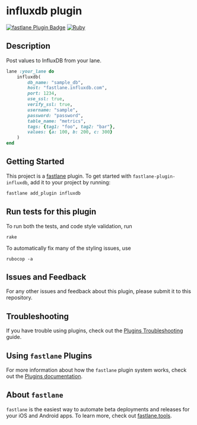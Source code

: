 # influxdb plugin

[![fastlane Plugin Badge](https://rawcdn.githack.com/fastlane/fastlane/master/fastlane/assets/plugin-badge.svg)](https://rubygems.org/gems/fastlane-plugin-influxdb)
[![Ruby](https://github.com/giginet/fastlane-plugin-influxdb/workflows/Ruby/badge.svg)](https://github.com/giginet/fastlane-plugin-influxdb/actions?query=workflow%3ARuby)

## Description

Post values to InfluxDB from your lane.

```ruby
lane :your_lane do
    influxdb(
        db_name: "sample_db",
        host: "fastlane.influxdb.com",
        port: 1234,
        use_ssl: true,
        verify_ssl: true,
        username: "sample",
        password: "password",
        table_name: "metrics",
        tags: {tag1: "foo", tag2: "bar"},
        values: {a: 100, b: 200, c: 300}
    )
end
```

## Getting Started

This project is a [fastlane](https://github.com/fastlane/fastlane) plugin. To get started with `fastlane-plugin-influxdb`, add it to your project by running:

```bash
fastlane add_plugin influxdb
```

## Run tests for this plugin

To run both the tests, and code style validation, run

```
rake
```

To automatically fix many of the styling issues, use
```
rubocop -a
```

## Issues and Feedback

For any other issues and feedback about this plugin, please submit it to this repository.

## Troubleshooting

If you have trouble using plugins, check out the [Plugins Troubleshooting](https://docs.fastlane.tools/plugins/plugins-troubleshooting/) guide.

## Using `fastlane` Plugins

For more information about how the `fastlane` plugin system works, check out the [Plugins documentation](https://docs.fastlane.tools/plugins/create-plugin/).

## About `fastlane`

`fastlane` is the easiest way to automate beta deployments and releases for your iOS and Android apps. To learn more, check out [fastlane.tools](https://fastlane.tools).
